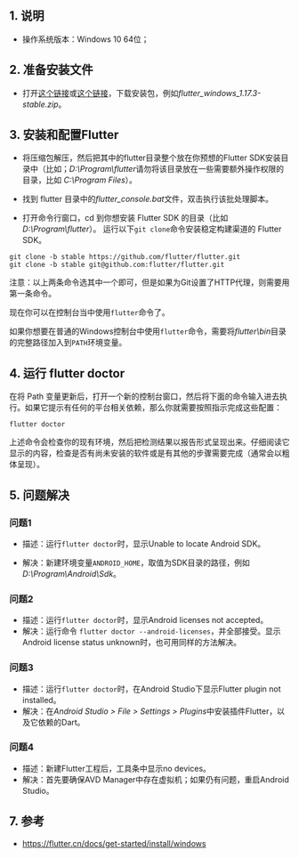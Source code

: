 ## 1. 说明

- 操作系统版本：Windows 10 64位；

## 2. 准备安装文件

- 打开[这个链接](https://flutter.dev/docs/get-started/install/windows)或[这个链接](https://flutter.cn/docs/get-started/install/windows)，下载安装包，例如*flutter_windows_1.17.3-stable.zip*。



## 3. 安装和配置Flutter

- 将压缩包解压，然后把其中的flutter目录整个放在你预想的Flutter SDK安装目录中（比如；*D:\Program\flutter*请勿将该目录放在一些需要额外操作权限的目录，比如 *C:\Program Files*）。

- 找到 flutter 目录中的*flutter_console.bat*文件，双击执行该批处理脚本。

- 打开命令行窗口，cd 到你想安装 Flutter SDK 的目录（比如*D:\Program\flutter*）。
运行以下`git clone`命令安装稳定构建渠道的 Flutter SDK。

```
git clone -b stable https://github.com/flutter/flutter.git
git clone -b stable git@github.com:flutter/flutter.git
```

注意：以上两条命令选其中一个即可，但是如果为Git设置了HTTP代理，则需要用第一条命令。

现在你可以在控制台当中使用`flutter`命令了。

如果你想要在普通的Windows控制台中使用`flutter`命令，需要将*flutter\bin*目录的完整路径加入到`PATH`环境变量。

## 4. 运行 flutter doctor

在将 Path 变量更新后，打开一个新的控制台窗口，然后将下面的命令输入进去执行。如果它提示有任何的平台相关依赖，那么你就需要按照指示完成这些配置：

```
flutter doctor
```

上述命令会检查你的现有环境，然后把检测结果以报告形式呈现出来。仔细阅读它显示的内容，检查是否有尚未安装的软件或是有其他的步骤需要完成（通常会以粗体呈现）。

## 5. 问题解决

### 问题1

- 描述：运行`flutter doctor`时，显示Unable to locate Android SDK。

- 解决：新建环境变量`ANDROID_HOME`，取值为SDK目录的路径，例如 *D:\Program\Android\Sdk*。

### 问题2

- 描述：运行`flutter doctor`时，显示Android licenses not accepted。
- 解决：运行命令 `flutter doctor --android-licenses`，并全部接受。显示Android license status unknown时，也可用同样的方法解决。

### 问题3

- 描述：运行`flutter doctor`时，在Android Studio下显示Flutter plugin not installed。
- 解决：在*Android Studio > File > Settings > Plugins*中安装插件Flutter，以及它依赖的Dart。

### 问题4

- 描述：新建Flutter工程后，工具条中显示no devices。
- 解决：首先要确保AVD Manager中存在虚拟机；如果仍有问题，重启Android Studio。

## 7. 参考

- <https://flutter.cn/docs/get-started/install/windows>
